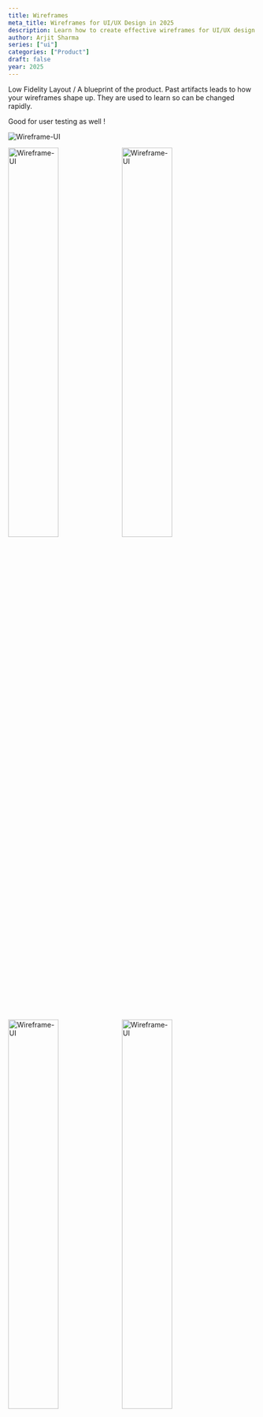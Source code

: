 ```yaml
---
title: Wireframes
meta_title: Wireframes for UI/UX Design in 2025
description: Learn how to create effective wireframes for UI/UX design. Understand the importance of wireframes in the design process and how they help visualize layout and functionality. A guide for designers in 2025.
author: Arjit Sharma
series: ["ui"]
categories: ["Product"]
draft: false
year: 2025
---
```


Low Fidelity Layout / A blueprint of the product. Past artifacts leads to how your wireframes shape up. They are used to learn so can be changed rapidly. 

Good for user testing as well !


![Wireframe-UI](https://res.cloudinary.com/dwa6rcttw/image/upload/v1738869231/yirxy7gzpshqlglwgxqz.png)


<p class="flex">
  <img src="https://res.cloudinary.com/dwa6rcttw/image/upload/v1738869231/lwc4l028sqbpud4g1d0i.png" alt="Wireframe-UI" width="45%" />
  <img src="https://res.cloudinary.com/dwa6rcttw/image/upload/v1738869231/y88f7gw6ojkhjqkzykz6.png" alt="Wireframe-UI" width="45%" />
</p>

<p class="flex">
  <img src="https://res.cloudinary.com/dwa6rcttw/image/upload/v1738869231/swnw9rppi2gbw0yvpe6m.png" alt="Wireframe-UI" width="45%" />
  <img src="https://res.cloudinary.com/dwa6rcttw/image/upload/v1738869231/hc3knjv4ilinmyub3vra.png" alt="Wireframe-UI" width="45%" />
</p>
